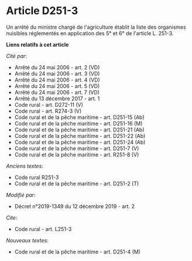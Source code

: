# Article D251-3

Un arrêté du ministre chargé de l'agriculture établit la liste des organismes nuisibles réglementés en application des 5° et
6° de l'article L. 251-3.

**Liens relatifs à cet article**

_Cité par_:

  - Arrêté du 24 mai 2006 - art. 2 (VD)
  - Arrêté du 24 mai 2006 - art. 3 (VD)
  - Arrêté du 24 mai 2006 - art. 4 (VD)
  - Arrêté du 24 mai 2006 - art. 5 (VD)
  - Arrêté du 24 mai 2006 - art. 7 (VD)
  - Arrêté du 13 décembre 2017 - art. 1
  - Code rural - art. D272-11 (V)
  - Code rural - art. R274-3 (V)
  - Code rural et de la pêche maritime - art. D251-15 (Ab)
  - Code rural et de la pêche maritime - art. D251-16 (M)
  - Code rural et de la pêche maritime - art. D251-21 (Ab)
  - Code rural et de la pêche maritime - art. D251-22 (Ab)
  - Code rural et de la pêche maritime - art. D251-24 (Ab)
  - Code rural et de la pêche maritime - art. D251-7 (V)
  - Code rural et de la pêche maritime - art. R251-8 (V)

_Anciens textes_:

  - Code rural R251-3
  - Code rural et de la pêche maritime - art. D251-2 (T)

_Modifié par_:

  - Décret n°2019-1349 du 12 décembre 2019 - art. 2

_Cite_:

  - Code rural - art. L251-3

_Nouveaux textes_:

  - Code rural et de la pêche maritime - art. D251-4 (M)
